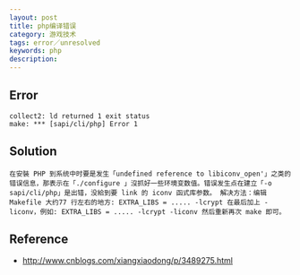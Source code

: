 ```yaml
---
layout: post
title: php编译错误
category: 游戏技术
tags: error／unresolved
keywords: php
description: 
---	
```



## Error

```
collect2: ld returned 1 exit status
make: *** [sapi/cli/php] Error 1
```

## Solution

```
在安裝 PHP 到系统中时要是发生「undefined reference to libiconv_open'」之类的错误信息，那表示在「./configure 」沒抓好一些环境变数值。错误发生点在建立「-o sapi/cli/php」是出错，没給到要 link 的 iconv 函式库参数。 解决方法：编辑Makefile 大约77 行左右的地方: EXTRA_LIBS = ..... -lcrypt 在最后加上 -liconv，例如: EXTRA_LIBS = ..... -lcrypt -liconv 然后重新再次 make 即可。
```

## Reference

* <http://www.cnblogs.com/xiangxiaodong/p/3489275.html>